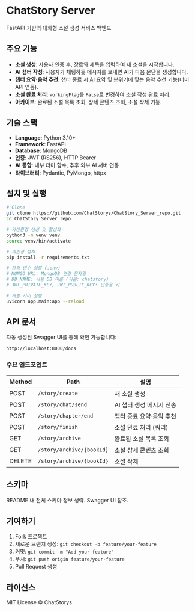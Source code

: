 # ChatStory Server

FastAPI 기반의 대화형 소설 생성 서비스 백엔드

## 주요 기능

* **소설 생성**: 사용자 인증 후, 장르와 제목을 입력하여 새 소설을 시작합니다.
* **AI 챕터 작성**: 사용자가 채팅하듯 메시지를 보내면 AI가 다음 문단을 생성합니다.
* **챕터 요약·음악 추천**: 챕터 종료 시 AI 요약 및 분위기에 맞는 음악 추천 기능(더미 API 연동).
* **소설 완료 처리**: `workingFlag`를 `False`로 변경하여 소설 작성 완료 처리.
* **아카이브**: 완료된 소설 목록 조회, 상세 콘텐츠 조회, 소설 삭제 기능.

## 기술 스택

* **Language**: Python 3.10+
* **Framework**: FastAPI
* **Database**: MongoDB
* **인증**: JWT (RS256), HTTP Bearer
* **AI 통합**: 내부 더미 함수, 추후 외부 AI 서버 연동
* **라이브러리**: Pydantic, PyMongo, httpx

## 설치 및 실행

```bash
# Clone
git clone https://github.com/ChatStorys/ChatStory_Server_repo.git
cd ChatStory_Server_repo

# 가상환경 생성 및 활성화
python3 -m venv venv
source venv/bin/activate

# 의존성 설치
pip install -r requirements.txt

# 환경 변수 설정 (.env)
# MONGO_URL: MongoDB 연결 문자열
# DB_NAME: 사용 DB 이름 (기본: chatstory)
# JWT_PRIVATE_KEY, JWT_PUBLIC_KEY: 인증용 키

# 개발 서버 실행
uvicorn app.main:app --reload
```

## API 문서

자동 생성된 Swagger UI를 통해 확인 가능합니다:

```
http://localhost:8000/docs
```

### 주요 엔드포인트

| Method | Path                      | 설명              |
| ------ | ------------------------- | --------------- |
| POST   | `/story/create`           | 새 소설 생성         |
| POST   | `/story/chat/send`        | AI 챕터 생성 메시지 전송 |
| POST   | `/story/chapter/end`      | 챕터 종료 요약·음악 추천  |
| POST   | `/story/finish`           | 소설 완료 처리 (쿼리)   |
| GET    | `/story/archive`          | 완료된 소설 목록 조회    |
| GET    | `/story/archive/{bookId}` | 소설 상세 콘텐츠 조회    |
| DELETE | `/story/archive/{bookId}` | 소설 삭제           |

## 스키마

README 내 전체 스키마 정보 생략. Swagger UI 참조.

## 기여하기

1. Fork 프로젝트
2. 새로운 브랜치 생성: `git checkout -b feature/your-feature`
3. 커밋: `git commit -m "Add your feature"`
4. 푸시: `git push origin feature/your-feature`
5. Pull Request 생성

## 라이선스

MIT License © ChatStorys

```
```
